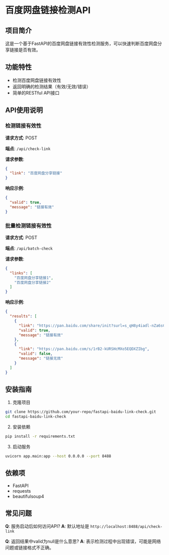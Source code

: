# 百度网盘链接检测API

## 项目简介
这是一个基于FastAPI的百度网盘链接有效性检测服务，可以快速判断百度网盘分享链接是否有效。

## 功能特性
- 检测百度网盘链接有效性
- 返回明确的检测结果（有效/无效/错误）
- 简单的RESTful API接口

## API使用说明

### 检测链接有效性

**请求方式**: POST

**端点**: `/api/check-link`

**请求参数**:
```json
{
  "link": "百度网盘分享链接"
}
```

**响应示例**:
```json
{
  "valid": true,
  "message": "链接有效"
}
```

### 批量检测链接有效性

**请求方式**: POST

**端点**: `/api/batch-check`

**请求参数**:
```json
{
  "links": [
    "百度网盘分享链接1",
    "百度网盘分享链接2"
  ]
}
```

**响应示例**:
```json
{
  "results": [
    {
      "link": "https://pan.baidu.com/share/init?surl=s_qH8y4iadl-nZa6sCuecA",
      "valid": true,
      "message": "链接有效"
    },
    {
      "link": "https://pan.baidu.com/s/1rB2-kURSHcMXo5EQDXZIbg",
      "valid": false,
      "message": "链接无效"
    }
  ]
}
```

## 安装指南

1. 克隆项目
```bash
git clone https://github.com/your-repo/fastapi-baidu-link-check.git
cd fastapi-baidu-link-check
```

2. 安装依赖
```bash
pip install -r requirements.txt
```

3. 启动服务
```bash
uvicorn app.main:app --host 0.0.0.0 --port 8488
```



## 依赖项
- FastAPI
- requests
- beautifulsoup4

## 常见问题

**Q**: 服务启动后如何访问API?
**A**: 默认地址是 `http://localhost:8488/api/check-link`

**Q**: 返回结果中valid为null是什么意思?
**A**: 表示检测过程中出现错误，可能是网络问题或链接格式不正确。